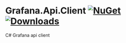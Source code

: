 # Grafana.Api.Client  [![NuGet](https://img.shields.io/nuget/v/Grafana.Api.Client.svg)](https://www.nuget.org/packages/Grafana.Api.Client/) [![Downloads](https://img.shields.io/nuget/dt/Grafana.Api.Client.svg)](https://www.nuget.org/packages/Grafana.Api.Client/)

C# Grafana api client
